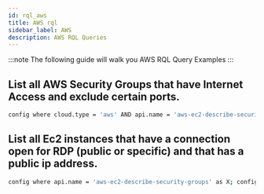 ```yaml
---
id: rql_aws
title: AWS rql 
sidebar_label: AWS
description: AWS RQL Queries
---
```


:::note
The following guide will walk you AWS RQL Query Examples
:::

## List all AWS Security Groups that have Internet Access and exclude certain ports.

```bash
config where cloud.type = 'aws' AND api.name = 'aws-ec2-describe-security-groups' AND json.rule = (ipPermissions[*].ipv4Ranges[*].cidrIp contains 0.0.0.0/0 or ipPermissions[*].ipv6Ranges[*].cidrIpv6 contains ::/0) and ipPermissions[*].fromPort does not intersect (443, 500, 4500, 9021, 9092, 8083, 8088, 8090, 8082, 8081, 2181, 2888, 3888, 3780, 3781, 40815, 40814) and ipPermissions[*].toPort does not intersect (443, 500, 4500, 9021, 9092, 8083, 8088, 8090, 8082, 8081, 2181, 2888, 3888, 3780, 3781, 40815, 40814)
```

## List all Ec2 instances that have a connection open for RDP (public or specific) and that has a public ip address.

```bash
config where api.name = 'aws-ec2-describe-security-groups' as X; config where api.name = 'aws-ec2-describe-instances' as Y; filter '$.Y.securityGroups[*].groupId contains $.X.groupId and $.Y.publicIpAddress exists and ($.X.ipPermissions[?(@.toPort==3389||@.fromPort== 3389)] size > 0 or $.X.ipPermissions[?(@.toPort== 3389||@.fromPort== 3389)] size > 0 or $.X.ipPermissions[?(@.toPort>3389&&@.fromPort<3389)] size > 0 or $.X.ipPermissions[?(@.toPort>3389&&@.fromPort<3389)] size > 0)'; show X;
```
